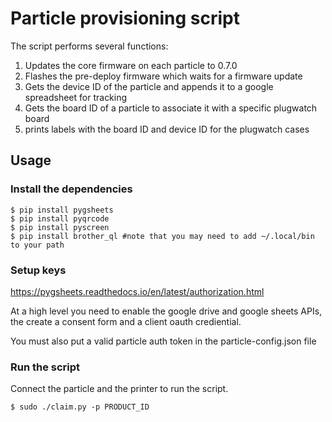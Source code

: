 Particle provisioning script
===========================

The script performs several functions:

1) Updates the core firmware on each particle to 0.7.0
2) Flashes the pre-deploy firmware which waits for a firmware update
3) Gets the device ID of the particle and appends it to a google spreadsheet for tracking
4) Gets the board ID of a particle to associate it with a specific plugwatch board
4) prints labels with the board ID and device ID for the plugwatch cases

## Usage

### Install the dependencies
```
$ pip install pygsheets
$ pip install pyqrcode
$ pip install pyscreen
$ pip install brother_ql #note that you may need to add ~/.local/bin to your path
```

### Setup keys

https://pygsheets.readthedocs.io/en/latest/authorization.html

At a high level you need to enable the google drive and google sheets APIs,
the create a consent form and a client oauth crediential.

You must also put a valid particle auth token in the particle-config.json file

### Run the script

Connect the particle and the printer to run the script.

```
$ sudo ./claim.py -p PRODUCT_ID
```
